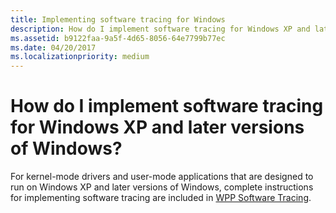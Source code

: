 ```yaml
---
title: Implementing software tracing for Windows
description: How do I implement software tracing for Windows XP and later versions of Windows
ms.assetid: b9122faa-9a5f-4d65-8056-64e7799b77ec
ms.date: 04/20/2017
ms.localizationpriority: medium
---
```


# How do I implement software tracing for Windows XP and later versions of Windows?


For kernel-mode drivers and user-mode applications that are designed to run on Windows XP and later versions of Windows, complete instructions for implementing software tracing are included in [WPP Software Tracing](wpp-software-tracing.md).

 

 





